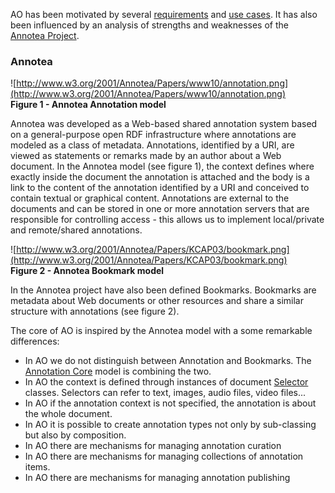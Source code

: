 AO has been motivated by several [requirements](requirements.md) and [use cases](UseCases.md). It has also been influenced by an analysis of strengths and weaknesses of the [Annotea Project](http://www.w3.org/2001/Annotea/).

### Annotea ###

![http://www.w3.org/2001/Annotea/Papers/www10/annotation.png](http://www.w3.org/2001/Annotea/Papers/www10/annotation.png)<br />
<b>Figure 1 - Annotea Annotation model</b>

Annotea was developed as a Web-based shared annotation system based on a general-purpose open RDF infrastructure where annotations are modeled as a class of metadata. Annotations, identified by a URI, are viewed as statements or remarks made by an author about a Web document. In the Annotea model (see figure 1), the context defines where exactly inside the document the annotation is attached and the body is a link to the content of the annotation identified by a URI and conceived to contain textual or graphical content. Annotations are external to the documents and can be stored in one or more annotation servers that are responsible for controlling access - this allows us to implement local/private and remote/shared annotations.

![http://www.w3.org/2001/Annotea/Papers/KCAP03/bookmark.png](http://www.w3.org/2001/Annotea/Papers/KCAP03/bookmark.png)<br />
<b>Figure 2 - Annotea Bookmark model</b>

In the Annotea project have also been defined Bookmarks. Bookmarks are metadata about Web documents or other resources and share a similar structure with annotations (see figure 2).

The core of AO is inspired by the Annotea model with a some remarkable differences:

  * In AO we do not distinguish between Annotation and Bookmarks. The [Annotation Core](Annotation.md) model is combining the two.
  * In AO the context is defined through instances of document [Selector](Selectors.md) classes. Selectors can refer to text, images, audio files, video files...
  * In AO if the annotation context is not specified, the annotation is about the whole document.
  * In AO it is possible to create annotation types not only by sub-classing but also by composition.
  * In AO there are mechanisms for managing annotation curation
  * In AO there are mechanisms for managing collections of annotation items.
  * In AO there are mechanisms for managing annotation publishing